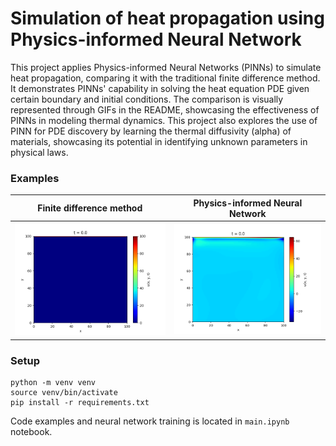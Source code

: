 # Simulation of heat propagation using Physics-informed Neural Network

This project applies Physics-informed Neural Networks (PINNs) to simulate heat propagation, comparing it with the traditional finite difference method. It demonstrates PINNs' capability in solving the heat equation PDE given certain boundary and initial conditions. The comparison is visually represented through GIFs in the README, showcasing the effectiveness of PINNs in modeling thermal dynamics. This project also explores the use of PINN for PDE discovery by learning the thermal diffusivity (alpha) of materials, showcasing its potential in identifying unknown parameters in physical laws.

### Examples

| Finite difference method | Physics-informed Neural Network |
| :---: | :---: |
| ![](plots/numerical_prediction.gif) | ![](plots/pinn_prediction_all.gif) |

### Setup

```
python -m venv venv
source venv/bin/activate
pip install -r requirements.txt
```

Code examples and neural network training is located in `main.ipynb` notebook.